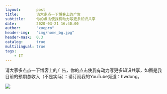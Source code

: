 ```yaml
---
layout:       post
title:        请大家点一下博客上的广告
subtitle:     你的点击使我有动力写更多知识共享
date:         2020-03-21 16:40:00
author:       "xuepro"
header-img:   "img/home_bg.jpg"
header-mask:  0.3
catalog:      true
multilingual: true
tags:
    - IT    
---  
```


请大家多点点一下博客上的广告，你的点击使我有动力写更多知识共享，如图是我目前的预期总收入（不是实际）：请订阅我的YouTube频道：hwdong。

![](https://hwdong-net.github.io/imgs/adsense.png)
